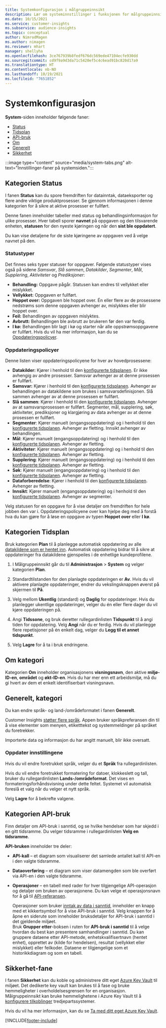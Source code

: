 ```yaml
---
title: Systemkonfigurasjon i målgruppeinnsikt
description: Lær om systeminnstillinger i funksjonen for målgruppeinnsikt i Dynamics 365 Customer Insights.
ms.date: 10/15/2021
ms.service: customer-insights
ms.subservice: audience-insights
ms.topic: conceptual
author: NimrodMagen
ms.author: nimagen
ms.reviewer: mhart
manager: shellyha
ms.openlocfilehash: 3ce767939b8fedf676dc569ede47104ecfe930dd
ms.sourcegitcommit: cd9f9a9d3da71c5420ef5c4c6ead91bc820d17a9
ms.translationtype: HT
ms.contentlocale: nb-NO
ms.lasthandoff: 10/19/2021
ms.locfileid: "7651852"
---
```

# <a name="system-configuration"></a>Systemkonfigurasjon

**System**-siden inneholder følgende faner:
- [Status](#status-tab)
- [Tidsplan](#schedule-tab)
- [API-bruk](#api-usage-tab)
- [Om](#about-tab)
- [Generelt](#general-tab)
- [Sikkerhet](#security-tab)

:::image type="content" source="media/system-tabs.png" alt-text="Innstillinger-faner på systemsiden.":::

## <a name="status-tab"></a>Kategorien Status

I fanen **Status** kan du spore fremdriften for datainntak, dataeksporter og flere andre viktige produktprosesser. Se gjennom informasjonen i denne kategorien for å sikre at aktive prosesser er fullført.

Denne fanen inneholder tabeller med status og behandlingsinformasjon for ulike prosesser. Hver tabell sporer **navnet** på oppgaven og den tilsvarende enheten, **statusen** for den nyeste kjøringen og når den **sist ble oppdatert**.

Du kan vise detaljene for de siste kjøringene av oppgaven ved å velge navnet på den.

### <a name="status-types"></a>Statustyper

Det finnes seks typer statuser for oppgaver. Følgende statustyper vises også på sidene *Samsvar*, *Slå sammen*, *Datakilder*, *Segmenter*, *Mål*, *Supplering*, *Aktiviteter* og *Prediksjoner*:

- **Behandling:** Oppgave pågår. Statusen kan endres til vellykket eller mislykket.
- **Vellykket:** Oppgaven er fullført.
- **Hoppet over:** Oppgaven ble hoppet over. Én eller flere av de prosessene nedstrøms som denne oppgaven avhenger av, mislykkes eller blir hoppet over.
- **Feil:** Behandlingen av oppgaven mislyktes.
- **Avbrutt:** Behandlingen ble avbrutt av brukeren før den var ferdig.
- **I kø:** Behandlingen blir lagt i kø og starter når alle oppstrømsoppgavene er fullført. Hvis du vil ha mer informasjon, kan du se [Oppdateringspolicyer](#refresh-policies).

### <a name="refresh-policies"></a>Oppdateringspolicyer

Denne listen viser oppdateringspolicyene for hver av hovedprosessene:

- **Datakilder:** Kjører i henhold til den [konfigurerte tidsplanen](#schedule-tab). Er ikke avhengig av andre prosesser. Samsvar avhenger av at denne prosessen er fullført.
- **Samsvar:** Kjører i henhold til den [konfigurerte tidsplanen](#schedule-tab). Avhenger av behandlingen av datakildene som brukes i samsvarsdefinisjonen. Slå sammen avhenger av at denne prosessen er fullført.
- **Slå sammen**: Kjører i henhold til den [konfigurerte tidsplanen](#schedule-tab). Avhenger av at samsvarsprosessen er fullført. Segmenter, mål, supplering, søk, aktiviteter, prediksjoner og klargjøring av data avhenger av at denne prosessen er fullført.
- **Segmenter**: Kjører manuelt (engangsoppdatering) og i henhold til den [konfigurerte tidsplanen](#schedule-tab). Avhenger av fletting. Innsikt avhenger av behandlingen.
- **Mål**: Kjører manuelt (engangsoppdatering) og i henhold til den [konfigurerte tidsplanen](#schedule-tab). Avhenger av fletting.
- **Aktiviteter**: Kjører manuelt (engangsoppdatering) og i henhold til den [konfigurerte tidsplanen](#schedule-tab). Avhenger av fletting.
- **Supplering**: Kjører manuelt (engangsoppdatering) og i henhold til den [konfigurerte tidsplanen](#schedule-tab). Avhenger av fletting.
- **Søk**: Kjører manuelt (engangsoppdatering) og i henhold til den [konfigurerte tidsplanen](#schedule-tab). Avhenger av fletting.
- **Dataforberedelse**: Kjører i henhold til den [konfigurerte tidsplanen](#schedule-tab). Avhenger av fletting.
- **Innsikt**: Kjører manuelt (engangsoppdatering) og i henhold til den [konfigurerte tidsplanen](#schedule-tab). Avhenger av segmenter.

Velg statusen for en oppgave for å vise detaljer om fremdriften for hele jobben den var i. Oppdateringspolicyene over kan hjelpe deg med å forstå hva du kan gjøre for å løse en oppgave av typen **Hoppet over** eller **I kø**.

## <a name="schedule-tab"></a>Kategorien Tidsplan

Bruk kategorien **Plan** til å planlegge automatisk oppdatering av alle [datakildene som er hentet inn](data-sources.md). Automatisk oppdatering bidrar til å sikre at oppdateringer fra datakildene gjenspeiles i de enhetlige kundeprofilene.

1. I Målgruppeinnsikt går du til **Administrasjon** > **System** og velger kategorien **Plan**.

2. Standardtilstanden for den planlagte oppdateringen er **Av**. Hvis du vil aktivere planlagte oppdateringer, endrer du vekslingsknappen øverst på skjermen til **På**.

3. Velg mellom **Ukentlig** (standard) og **Daglig** for oppdateringer. Hvis du planlegger ukentlige oppdateringer, velger du én eller flere dager du vil kjøre oppdateringen på.

4. Angi **Tidssone**, og bruk deretter rullegardinlisten **Tidspunkt** til å angi tiden for oppdatering. Velg **Angi** når du er ferdig. Hvis du vil planlegge flere repetisjoner på én enkelt dag, velger du **Legg til et annet tidspunkt**.

5. Velg **Lagre** for å ta i bruk endringene.

## <a name="about-tab"></a>Om kategori

Kategorien **Om** inneholder organisasjonens **visningsnavn**, den aktive **miljø-ID-en**, **området** og **økt-ID-en**. Hvis du har mer enn ett arbeidsmiljø, må du gi hvert av dem et enkelt identifiserbart visningsnavn.

## <a name="general-tab"></a>Generelt, kategori

Du kan endre språk- og land-/områdeformatet i fanen **Generelt**.

Customer Insights [støtter flere språk](/dynamics365/get-started/availability). Appen bruker språkpreferansen din til å vise elementer som menyen, etiketttekst og systemmeldinger på språket du foretrekker.

Importerte data og informasjon du har angitt manuelt, blir ikke oversatt.

### <a name="update-the-settings"></a>Oppdater innstillingene

Hvis du vil endre foretrukket språk, velger du et **Språk** fra rullegardinlisten.

Hvis du vil endre foretrukket formatering for datoer, klokkeslett og tall, bruker du rullegardinlisten **Lands-/områdeformat**. Det vises en formateringsforhåndsvisning under dette feltet. Systemet vil automatisk foreslå et valg når du velger et nytt språk.

Velg **Lagre** for å bekrefte valgene.

## <a name="api-usage-tab"></a>Kategorien API-bruk

Finn detaljer om API-bruk i sanntid, og se hvilke hendelser som har skjedd i en gitt tidsramme. Du velger tidsramme i rullegardinlisten **Velg en tidsramme**. 

**API-bruken** inneholder tre deler: 
- **API-kall** – et diagram som visualiserer det samlede antallet kall til API-en i den valgte tidsramme.

- **Dataoverføring** – et diagram som viser datamengden som ble overført via API-en i den valgte tidsramme.

-  **Operasjoner** – en tabell med rader for hver tilgjengelige API-operasjon og detaljer om bruken av operasjonene. Du kan velge et operasjonsnavn for å gå til [API-referansen](https://developer.ci.ai.dynamics.com/api-details#api=CustomerInsights&operation=Get-all-instances).

   Operasjoner som bruker [inntak av data i sanntid](real-time-data-ingestion.md), inneholder en knapp med et kikkertsymbol for å vise API-bruk i sanntid. Velg knappen for å åpne en siderute som inneholder bruksdetaljer for API-bruk i sanntid i det gjeldende miljøet.   
   Bruk **Grupper etter**-boksen i ruten for **API-bruk i sanntid** til å velge hvordan du best kan presentere samhandlinger i sanntid. Du kan gruppere dataene etter API-metode, enhetskvalifisertnavn (hentet enhet), opprettet av (kilde for hendelsen), resultat (vellykket eller mislykket) eller feilkoder. Dataene er tilgjengelige som et historikkdiagram og som en tabell.

## <a name="security-tab"></a>Sikkerhet-fane

I fanen **Sikkerhet** kan du koble og administrere ditt eget [Azure Key Vault](/azure/key-vault/general/basic-concepts) til miljøet.
Det dedikerte key vault kan brukes til å fase og bruke hemmeligheter i overholdelsesgrensen for en organisasjon. Målgruppeinnsikt kan bruke hemmelighetene i Azure Key Vault til å [konfigurere tilkoblinger](connections.md) tredjepartssystemer.

Hvis du vil ha mer informasjon, kan du se [Ta med ditt eget Azure Key Vault](use-azure-key-vault.md).


[!INCLUDE[footer-include](../includes/footer-banner.md)]